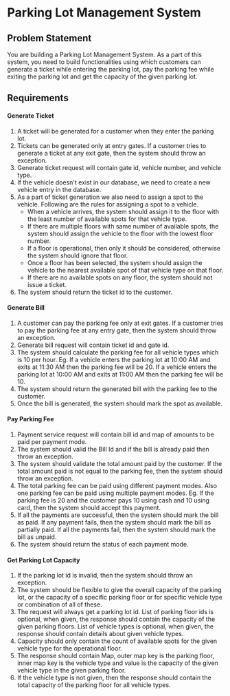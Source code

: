 # Parking Lot Management System

## Problem Statement

You are building a Parking Lot Management System. As a part of this system, you need to build functionalities using which customers can generate a ticket while entering the parking lot, pay the parking fee while exiting the parking lot and get the capacity of the given parking lot.

## Requirements
#### Generate Ticket
1. A ticket will be generated for a customer when they enter the parking lot.
2. Tickets can be generated only at entry gates. If a customer tries to generate a ticket at any exit gate, then the system should throw an exception.
3. Generate ticket request will contain gate id, vehicle number, and vehicle type.
4. If the vehicle doesn't exist in our database, we need to create a new vehicle entry in the database.
5. As a part of ticket generation we also need to assign a spot to the vehicle. Following are the rules for assigning a spot to a vehicle.
   - When a vehicle arrives, the system should assign it to the floor with the least number of available spots for that vehicle type.
   - If there are multiple floors with same number of available spots, the system should assign the vehicle to the floor with the lowest floor number.
   - If a floor is operational, then only it should be considered, otherwise the system should ignore that floor.
   - Once a floor has been selected, the system should assign the vehicle to the nearest available spot of that vehicle type on that floor.
   - If there are no available spots on any floor, the system should not issue a ticket.
6. The system should return the ticket id to the customer.

#### Generate Bill
1. A customer can pay the parking fee only at exit gates. If a customer tries to pay the parking fee at any entry gate, then the system should throw an exception.
2. Generate bill request will contain ticket id and gate id.
3. The system should calculate the parking fee for all vehicle types which is 10 per hour. Eg. If a vehicle enters the parking lot at 10:00 AM and exits at 11:30 AM then the parking fee will be 20. If a vehicle enters the parking lot at 10:00 AM and exits at 11:00 AM then the parking fee will be 10.
4. The system should return the generated bill with the parking fee to the customer.
5. Once the bill is generated, the system should mark the spot as available.

#### Pay Parking Fee
1. Payment service request will contain bill id and map of amounts to be paid per payment mode.
2. The system should valid the Bill Id and if the bill is already paid then throw an exception.
3. The system should validate the total amount paid by the customer. If the total amount paid is not equal to the parking fee, then the system should throw an exception.
4. The total parking fee can be paid using different payment modes. Also one parking fee can be paid using multiple payment modes. Eg. If the parking fee is 20 and the customer pays 10 using cash and 10 using card, then the system should accept this payment.
5. If all the payments are successful, then the system should mark the bill as paid. If any payment fails, then the system should mark the bill as partially paid. If all the payments fail, then the system should mark the bill as unpaid.
6. The system should return the status of each payment mode.

#### Get Parking Lot Capacity
1. If the parking lot id is invalid, then the system should throw an exception.
2. The system should be flexible to give the overall capacity of the parking lot, or the capacity of a specific parking floor or for specific vehicle type or combination of all of these.
3. The request will always get a parking lot id. List of parking floor ids is optional, when given, the response should contain the capacity of the given parking floors. List of vehicle types is optional, when given, the response should contain details about given vehicle types.
4. Capacity should only contain the count of available spots for the given vehicle type for the operational floor.
5. The response should contain Map, outer map key is the parking floor, inner map key is the vehicle type and value is the capacity of the given vehicle type in the given parking floor. 
6. If the vehicle type is not given, then the response should contain the total capacity of the parking floor for all vehicle types.
